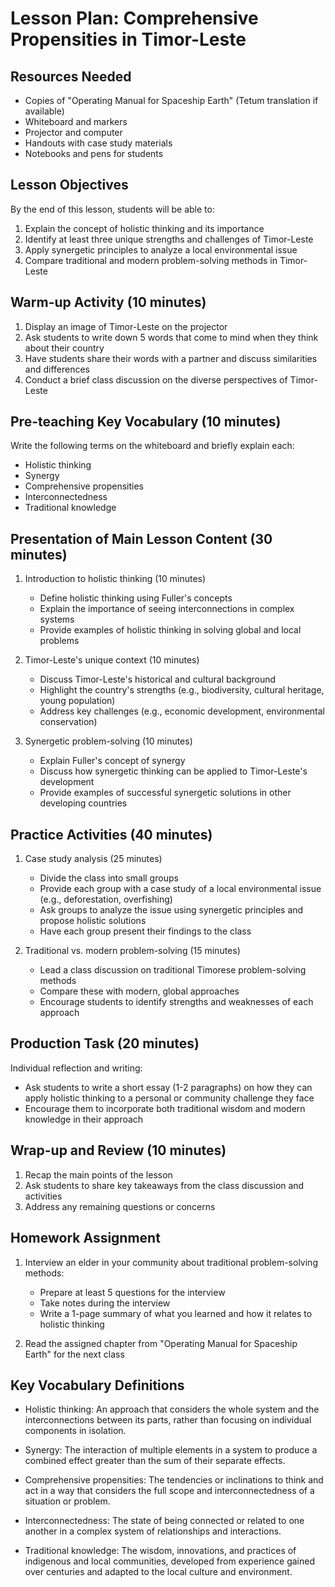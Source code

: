 # Lesson Plan: Comprehensive Propensities in Timor-Leste

## Resources Needed

- Copies of "Operating Manual for Spaceship Earth" (Tetum translation if available)
- Whiteboard and markers
- Projector and computer
- Handouts with case study materials
- Notebooks and pens for students

## Lesson Objectives

By the end of this lesson, students will be able to:
1. Explain the concept of holistic thinking and its importance
2. Identify at least three unique strengths and challenges of Timor-Leste
3. Apply synergetic principles to analyze a local environmental issue
4. Compare traditional and modern problem-solving methods in Timor-Leste

## Warm-up Activity (10 minutes)

1. Display an image of Timor-Leste on the projector
2. Ask students to write down 5 words that come to mind when they think about their country
3. Have students share their words with a partner and discuss similarities and differences
4. Conduct a brief class discussion on the diverse perspectives of Timor-Leste

## Pre-teaching Key Vocabulary (10 minutes)

Write the following terms on the whiteboard and briefly explain each:
- Holistic thinking
- Synergy
- Comprehensive propensities
- Interconnectedness
- Traditional knowledge

## Presentation of Main Lesson Content (30 minutes)

1. Introduction to holistic thinking (10 minutes)
   - Define holistic thinking using Fuller's concepts
   - Explain the importance of seeing interconnections in complex systems
   - Provide examples of holistic thinking in solving global and local problems

2. Timor-Leste's unique context (10 minutes)
   - Discuss Timor-Leste's historical and cultural background
   - Highlight the country's strengths (e.g., biodiversity, cultural heritage, young population)
   - Address key challenges (e.g., economic development, environmental conservation)

3. Synergetic problem-solving (10 minutes)
   - Explain Fuller's concept of synergy
   - Discuss how synergetic thinking can be applied to Timor-Leste's development
   - Provide examples of successful synergetic solutions in other developing countries

## Practice Activities (40 minutes)

1. Case study analysis (25 minutes)
   - Divide the class into small groups
   - Provide each group with a case study of a local environmental issue (e.g., deforestation, overfishing)
   - Ask groups to analyze the issue using synergetic principles and propose holistic solutions
   - Have each group present their findings to the class

2. Traditional vs. modern problem-solving (15 minutes)
   - Lead a class discussion on traditional Timorese problem-solving methods
   - Compare these with modern, global approaches
   - Encourage students to identify strengths and weaknesses of each approach

## Production Task (20 minutes)

Individual reflection and writing:
- Ask students to write a short essay (1-2 paragraphs) on how they can apply holistic thinking to a personal or community challenge they face
- Encourage them to incorporate both traditional wisdom and modern knowledge in their approach

## Wrap-up and Review (10 minutes)

1. Recap the main points of the lesson
2. Ask students to share key takeaways from the class discussion and activities
3. Address any remaining questions or concerns

## Homework Assignment

1. Interview an elder in your community about traditional problem-solving methods:
   - Prepare at least 5 questions for the interview
   - Take notes during the interview
   - Write a 1-page summary of what you learned and how it relates to holistic thinking

2. Read the assigned chapter from "Operating Manual for Spaceship Earth" for the next class

## Key Vocabulary Definitions

- Holistic thinking: An approach that considers the whole system and the interconnections between its parts, rather than focusing on individual components in isolation.

- Synergy: The interaction of multiple elements in a system to produce a combined effect greater than the sum of their separate effects.

- Comprehensive propensities: The tendencies or inclinations to think and act in a way that considers the full scope and interconnectedness of a situation or problem.

- Interconnectedness: The state of being connected or related to one another in a complex system of relationships and interactions.

- Traditional knowledge: The wisdom, innovations, and practices of indigenous and local communities, developed from experience gained over centuries and adapted to the local culture and environment.